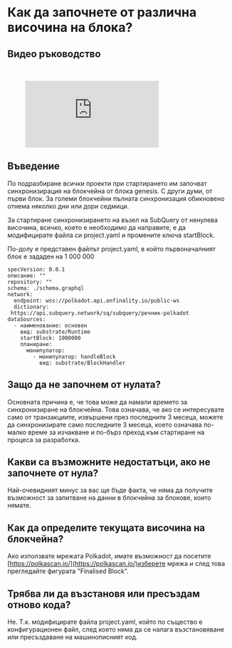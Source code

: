 # Как да започнете от различна височина на блока?

## Видео ръководство

<br/>
<figure class="video_container">
  <iframe src="https://www.youtube.com/embed/ZiNSXDMHmBk" frameborder="0" allowfullscreen="true"></iframe>
</figure>

## Въведение

По подразбиране всички проекти при стартирането им започват синхронизирация на блокчейна от блока genesis. С други думи, от първи блок. За големи блокчейни пълната синхронизация обикновено отнема няколко дни или дори седмици.

За стартиране синхронизирането на възел на SubQuery от ненулева височина, всичко, което е необходимо да направите, е да модифицирате файла си project.yaml и промените ключа startBlock.

По-долу е представен файлът project.yaml, в който първоначалният блок е зададен на 1 000 000

```shell
specVersion: 0.0.1
описание: ""
repository: ""
schema: ./schema.graphql
network:
  endpoint: wss://polkadot.api.onfinality.io/public-ws
  dictionary:
 https://api.subquery.network/sq/subquery/речник-polkadot
dataSources:
  - наименование: основен
    вид: substrate/Runtime
    startBlock: 1000000
    планиране:
      манипулатор:
        - манипулатор: handleBlock
          вид: substrate/BlockHandler
```

## Защо да не започнем от нулата?

Основната причина е, че това може да намали времето за синхронизиране на блокчейна. Това означава, че ако се интересувате само от транзакциите, извършени през последните 3 месеца, можете да синхронизирате само последните 3 месеца, което означава по-малко време за изчакване и по-бърз преход към стартиране на процеса за разработка.

## Какви са възможните недостатъци, ако не започнете от нула?

Най-очевидният минус за вас ще бъде факта, че няма да получите възможност за запитване на данни в блокчейна за блокове, които нямате.

## Как да определите текущата височина на блокчейна?

Ако използвате мрежата Polkadot, имате възможност да посетите [https://polkascan.io/](https://polkascan.io/)изберете мрежа и след това прегледайте фигурата "Finalised Block".

## Трябва ли да възстановя или пресъздам отново кода?

Не. Т.к. модифицирате файла project.yaml, който по същество е конфигурационен файл, след което няма да се налага възстановяване или пресъздаване на машинописният код.
